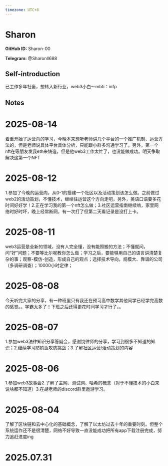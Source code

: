 ```yaml
---
timezone: UTC+8
---
```


# Sharon

**GitHub ID:** Sharon-00

**Telegram:** @Sharonll688

## Self-introduction

已工作多年社畜，想转入新行业，web3小白～mbti：infp

## Notes

<!-- Content_START -->
# 2025-08-14

着重开始了运营向的学习，今晚本来想听老师讲几个平台的一个推广机制、运营方法的，但是老师说具体平台具体分析，只能跟小群多沟通学习了。另外，第一个nft在等朋友发我eth来铸造，但是他web3工作太忙了，也没能做成功。明天争取解决这第一个NFT

# 2025-08-12

1.参加了今晚的运营向，从0-1的搭建一个社区以及活动策划该怎么做。之前做过web2的活动策划，不懂技术，继续往运营这个方向走吧，另外，英语口语要多花时间好好学！2.正在学习我的第一个nft怎么做；3.社区运营指南继续啃，家里网络时好时坏，晚上经常断网，有一次打了但第二天看记录是没打上卡。

# 2025-08-11

web3运营是全新的领域，没有人完全懂，没有能照搬的方法；不懂就问，问“好”问题；不要等比尔呢教你怎么做；学习之后，要能够用自己的语言讲清楚复杂的事；观察-模仿-创造，形成自己的观点；选择技术导向，规模大、靠谱的公司（多调研调查）；10000小时定律；

# 2025-08-08

今天听完大家的分享，有一种班里只有我还在预习高中数学其他同学已经学完高数的感觉。。学霸太多了！下班之后还得更花时间学习才行了。。

# 2025-08-07

1.参加web3法律知识分享答疑会，感谢饶律师的分享，学习到很多不知道的知识；2.继续学习防钓鱼攻防挑战；3.了解社区运营/活动策划的内容

# 2025-08-06

1.参加web3故事会2.了解了主网、测试网、哈希的概念（对于不懂技术的小白来说啥都不知道）3.在胡老师的discord群里遨游学习。

# 2025-08-04

了解了区块链和去中心化的基础概念，了解了以太坊过去十年的重要时刻。但整个系统运作还不是很清楚，网络不好导致一直没能成功把所有app下载注册完成，努力追赶进度ing


# 2025.07.31


<!-- Content_END -->
